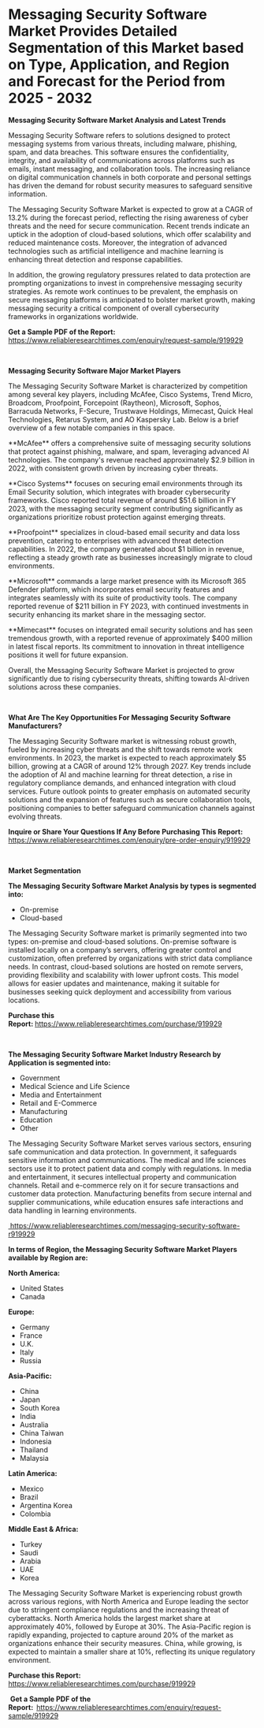 <p><h1>Messaging Security Software Market Provides Detailed Segmentation of this Market based on Type, Application, and Region and Forecast for the Period from 2025 - 2032</h1></p><p><strong>Messaging Security Software Market Analysis and Latest Trends</strong></p>
<p><p>Messaging Security Software refers to solutions designed to protect messaging systems from various threats, including malware, phishing, spam, and data breaches. This software ensures the confidentiality, integrity, and availability of communications across platforms such as emails, instant messaging, and collaboration tools. The increasing reliance on digital communication channels in both corporate and personal settings has driven the demand for robust security measures to safeguard sensitive information.</p><p>The Messaging Security Software Market is expected to grow at a CAGR of 13.2% during the forecast period, reflecting the rising awareness of cyber threats and the need for secure communication. Recent trends indicate an uptick in the adoption of cloud-based solutions, which offer scalability and reduced maintenance costs. Moreover, the integration of advanced technologies such as artificial intelligence and machine learning is enhancing threat detection and response capabilities.</p><p>In addition, the growing regulatory pressures related to data protection are prompting organizations to invest in comprehensive messaging security strategies. As remote work continues to be prevalent, the emphasis on secure messaging platforms is anticipated to bolster market growth, making messaging security a critical component of overall cybersecurity frameworks in organizations worldwide.</p></p>
<p><strong>Get a Sample PDF of the Report:&nbsp;</strong> <a href="https://www.reliableresearchtimes.com/enquiry/request-sample/919929?utm_campaign=3027&utm_medium=2&utm_source=Github&utm_content=ia&utm_term=17042025&utm_id=messaging-security-software">https://www.reliableresearchtimes.com/enquiry/request-sample/919929</a></p>
<p>&nbsp;</p>
<p><strong>Messaging Security Software Major Market Players</strong></p>
<p><p>The Messaging Security Software Market is characterized by competition among several key players, including McAfee, Cisco Systems, Trend Micro, Broadcom, Proofpoint, Forcepoint (Raytheon), Microsoft, Sophos, Barracuda Networks, F-Secure, Trustwave Holdings, Mimecast, Quick Heal Technologies, Retarus System, and AO Kaspersky Lab. Below is a brief overview of a few notable companies in this space.</p><p>**McAfee** offers a comprehensive suite of messaging security solutions that protect against phishing, malware, and spam, leveraging advanced AI technologies. The company's revenue reached approximately $2.9 billion in 2022, with consistent growth driven by increasing cyber threats.</p><p>**Cisco Systems** focuses on securing email environments through its Email Security solution, which integrates with broader cybersecurity frameworks. Cisco reported total revenue of around $51.6 billion in FY 2023, with the messaging security segment contributing significantly as organizations prioritize robust protection against emerging threats.</p><p>**Proofpoint** specializes in cloud-based email security and data loss prevention, catering to enterprises with advanced threat detection capabilities. In 2022, the company generated about $1 billion in revenue, reflecting a steady growth rate as businesses increasingly migrate to cloud environments.</p><p>**Microsoft** commands a large market presence with its Microsoft 365 Defender platform, which incorporates email security features and integrates seamlessly with its suite of productivity tools. The company reported revenue of $211 billion in FY 2023, with continued investments in security enhancing its market share in the messaging sector.</p><p>**Mimecast** focuses on integrated email security solutions and has seen tremendous growth, with a reported revenue of approximately $400 million in latest fiscal reports. Its commitment to innovation in threat intelligence positions it well for future expansion.</p><p>Overall, the Messaging Security Software Market is projected to grow significantly due to rising cybersecurity threats, shifting towards AI-driven solutions across these companies.</p></p>
<p>&nbsp;</p>
<p><strong>What Are The Key Opportunities For Messaging Security Software Manufacturers?</strong></p>
<p><p>The Messaging Security Software market is witnessing robust growth, fueled by increasing cyber threats and the shift towards remote work environments. In 2023, the market is expected to reach approximately $5 billion, growing at a CAGR of around 12% through 2027. Key trends include the adoption of AI and machine learning for threat detection, a rise in regulatory compliance demands, and enhanced integration with cloud services. Future outlook points to greater emphasis on automated security solutions and the expansion of features such as secure collaboration tools, positioning companies to better safeguard communication channels against evolving threats.</p></p>
<p><strong>Inquire or Share Your Questions If Any Before Purchasing This Report:</strong> <a href="https://www.reliableresearchtimes.com/enquiry/pre-order-enquiry/919929?utm_campaign=3027&utm_medium=2&utm_source=Github&utm_content=ia&utm_term=17042025&utm_id=messaging-security-software">https://www.reliableresearchtimes.com/enquiry/pre-order-enquiry/919929</a></p>
<p>&nbsp;</p>
<p><strong>Market Segmentation</strong></p>
<p><strong>The Messaging Security Software Market Analysis by types is segmented into:</strong></p>
<p><ul><li>On-premise</li><li>Cloud-based</li></ul></p>
<p><p>The Messaging Security Software market is primarily segmented into two types: on-premise and cloud-based solutions. On-premise software is installed locally on a company’s servers, offering greater control and customization, often preferred by organizations with strict data compliance needs. In contrast, cloud-based solutions are hosted on remote servers, providing flexibility and scalability with lower upfront costs. This model allows for easier updates and maintenance, making it suitable for businesses seeking quick deployment and accessibility from various locations.</p></p>
<p><strong>Purchase this Report:&nbsp;</strong><a href="https://www.reliableresearchtimes.com/purchase/919929?utm_campaign=3027&utm_medium=2&utm_source=Github&utm_content=ia&utm_term=17042025&utm_id=messaging-security-software">https://www.reliableresearchtimes.com/purchase/919929</a></p>
<p>&nbsp;</p>
<p><strong>The Messaging Security Software Market Industry Research by Application is segmented into:</strong></p>
<p><ul><li>Government</li><li>Medical Science and Life Science</li><li>Media and Entertainment</li><li>Retail and E-Commerce</li><li>Manufacturing</li><li>Education</li><li>Other</li></ul></p>
<p><p>The Messaging Security Software Market serves various sectors, ensuring safe communication and data protection. In government, it safeguards sensitive information and communications. The medical and life sciences sectors use it to protect patient data and comply with regulations. In media and entertainment, it secures intellectual property and communication channels. Retail and e-commerce rely on it for secure transactions and customer data protection. Manufacturing benefits from secure internal and supplier communications, while education ensures safe interactions and data handling in learning environments.</p></p>
<p><a href="https://www.reliableresearchtimes.com/messaging-security-software-r919929?utm_campaign=3027&utm_medium=2&utm_source=Github&utm_content=ia&utm_term=17042025&utm_id=messaging-security-software">&nbsp;https://www.reliableresearchtimes.com/messaging-security-software-r919929</a></p>
<p><strong>In terms of Region, the Messaging Security Software Market Players available by Region are:</strong></p>
<p>
    <p> <strong> North America: </strong>
        <ul>
            <li>United States</li>
            <li>Canada</li>
        </ul>
        </p> 
    <p> <strong> Europe: </strong>
        <ul>
            <li>Germany</li>
            <li>France</li>
            <li>U.K.</li>
            <li>Italy</li>
            <li>Russia</li>
        </ul>
        </p> 
    <p> <strong> Asia-Pacific: </strong>
        <ul>
            <li>China</li>
            <li>Japan</li>
            <li>South Korea</li>
            <li>India</li>
            <li>Australia</li>
            <li>China Taiwan</li>
            <li>Indonesia</li>
            <li>Thailand</li>
            <li>Malaysia</li>
        </ul>
        </p> 
    <p> <strong> Latin America: </strong>
        <ul>
            <li>Mexico</li>
            <li>Brazil</li>
            <li>Argentina Korea</li>
            <li>Colombia</li>
        </ul>
        </p> 
    <p> <strong> Middle East & Africa: </strong>
        <ul>
            <li>Turkey</li>
            <li>Saudi</li>
            <li>Arabia</li>
            <li>UAE</li>
            <li>Korea</li>
        </ul>
    </p>
    </p>
<p><p>The Messaging Security Software Market is experiencing robust growth across various regions, with North America and Europe leading the sector due to stringent compliance regulations and the increasing threat of cyberattacks. North America holds the largest market share at approximately 40%, followed by Europe at 30%. The Asia-Pacific region is rapidly expanding, projected to capture around 20% of the market as organizations enhance their security measures. China, while growing, is expected to maintain a smaller share at 10%, reflecting its unique regulatory environment.</p></p>
<p><strong>Purchase this Report: </strong><a href="https://www.reliableresearchtimes.com/purchase/919929?utm_campaign=3027&utm_medium=2&utm_source=Github&utm_content=ia&utm_term=17042025&utm_id=messaging-security-software">https://www.reliableresearchtimes.com/purchase/919929</a></p>
<p>&nbsp;<strong>Get a Sample PDF of the Report:&nbsp;&nbsp;</strong><a href="https://www.reliableresearchtimes.com/enquiry/request-sample/919929?utm_campaign=3027&utm_medium=2&utm_source=Github&utm_content=ia&utm_term=17042025&utm_id=messaging-security-software">https://www.reliableresearchtimes.com/enquiry/request-sample/919929</a></p>
<p><strong></strong></p>
<p><p></p><p></p><p></p></p>